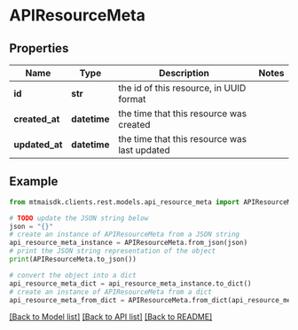 # APIResourceMeta


## Properties

Name | Type | Description | Notes
------------ | ------------- | ------------- | -------------
**id** | **str** | the id of this resource, in UUID format | 
**created_at** | **datetime** | the time that this resource was created | 
**updated_at** | **datetime** | the time that this resource was last updated | 

## Example

```python
from mtmaisdk.clients.rest.models.api_resource_meta import APIResourceMeta

# TODO update the JSON string below
json = "{}"
# create an instance of APIResourceMeta from a JSON string
api_resource_meta_instance = APIResourceMeta.from_json(json)
# print the JSON string representation of the object
print(APIResourceMeta.to_json())

# convert the object into a dict
api_resource_meta_dict = api_resource_meta_instance.to_dict()
# create an instance of APIResourceMeta from a dict
api_resource_meta_from_dict = APIResourceMeta.from_dict(api_resource_meta_dict)
```
[[Back to Model list]](../README.md#documentation-for-models) [[Back to API list]](../README.md#documentation-for-api-endpoints) [[Back to README]](../README.md)


